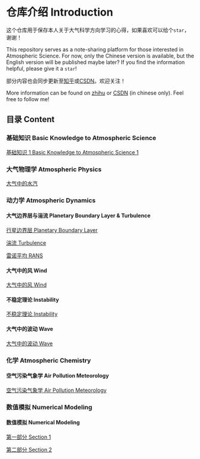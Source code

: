 # 仓库介绍 Introduction
这个仓库用于保存本人关于大气科学方向学习的心得，如果喜欢可以给个`star`，谢谢！

This repository serves as a note-sharing platform for those interested in Atmospheric Science. For now, only the Chinese version is available, but the English version will be published maybe later? If you find the information helpful, please give it a `star`!

部分内容也会同步更新至[知乎](https://www.zhihu.com/people/qiu-jiao-yi-50)或[CSDN](https://blog.csdn.net/le0_5?spm=1010.2135.3001.5343)。欢迎关注！

More information can be found on [zhihu](https://www.zhihu.com/people/qiu-jiao-yi-50) or [CSDN](https://blog.csdn.net/le0_5?spm=1010.2135.3001.5343) (in chinese only). Feel free to follow me!

## 目录 Content
### 基础知识 Basic Knowledge to Atmospheric Science  
[基础知识 1 Basic Knowledge to Atmospheric Science 1](./basis.markdown)

### 大气物理学 Atmospheric Physics
[大气中的水汽](./humidity.md)

### 动力学 Atmospheric Dynamics

#### 大气边界层与湍流 Planetary Boundary Layer & Turbulence
[行星边界层 Planetary Boundary Layer](./PBL1.md)

[湍流 Turbulence](./turbulence1.md)

[雷诺平均 RANS](./RANS.md)

#### 大气中的风 Wind
[大气中的风 Wind](./wind.md)

#### 不稳定理论 Instability
[不稳定理论 Instability](instability.md)

#### 大气中的波动 Wave
[大气中的波动 Wave](wave.md)

### 化学 Atmospheric Chemistry
#### 空气污染气象学 Air Pollution Meteorology
[空气污染气象学 Air Pollution Meteorology](./ap.md)

### 数值模拟 Numerical Modeling
#### 数值模拟 Numerical Modeling
[第一部分 Section 1](./从0开始写一个数值预报程序！.md)

[第二部分 Section 2](./NM2.md)

